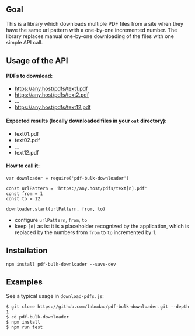 ## Goal
This is a library which downloads multiple PDF files from a site when they have the same url pattern with a one-by-one incremented number. The library replaces manual one-by-one downloading of the files with one simple API call.

## Usage of the API
#### PDFs to download:
* https://any.host/pdfs/text1.pdf
* https://any.host/pdfs/text2.pdf
* ...
* https://any.host/pdfs/text12.pdf

#### Expected results (locally downloaded files in your ``out`` directory):
* text01.pdf
* text02.pdf
* ...
* text12.pdf

#### How to call it:

```
var downloader = require('pdf-bulk-downloader')

const urlPattern = 'https://any.host/pdfs/text[n].pdf'
const from = 1
const to = 12

downloader.start(urlPattern, from, to)
```

- configure ``urlPattern``, ``from``, ``to``
- keep ``[n]`` as is: it is a placeholder recognized by the application, which is replaced by the numbers from ``from`` to ``to`` incremented by 1.

## Installation
```
npm install pdf-bulk-downloader --save-dev
```

## Examples
See a typical usage in ``download-pdfs.js``:
```
$ git clone https://github.com/labudao/pdf-bulk-downloader.git --depth 1
$ cd pdf-bulk-downloader
$ npm install
$ npm run test
```
